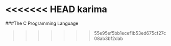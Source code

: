 <<<<<<< HEAD
karima
=======
###The C Programming Language
>>>>>>> 55e95ef5bb1ecef1b53ed675cf27c08ab3bf2dab
